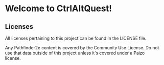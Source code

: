 # Welcome to CtrlAltQuest!

## Licenses

All licenses pertaining to this project can be found in the LICENSE file.

Any Pathfinder2e content is covered by the Community Use License. Do not use that data outside of this project unless it's covered under a Paizo license.